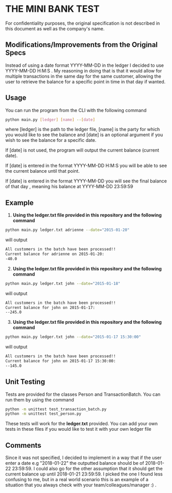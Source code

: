 # THE MINI BANK TEST
For confidentiality purposes, the original specification is not described in this document as well as the company's name.


## Modifications/Improvements from the Original Specs

Instead of using a date format YYYY-MM-DD in the ledger I decided to use YYYY-MM-DD H:M:S .
My reasoning in doing that is that it would allow for multiple transactions in the same day for the same customer, allowing the user to retrieve the balance for a specific point in time in that day if wanted.

## Usage

You can run the program from the CLI with the following command

```bash
python main.py [ledger] [name] --[date]
```

where [ledger] is the path to the ledger file,
[name] is the party for which you would like to see the balance and
[date] is an optional argument if you wish to see the balance for a specific date. 

If [date] is not used, the program will output the current balance (current date).

If [date] is entered in the format YYYY-MM-DD H:M:S you will be able to see the current balance until that point.
 
If [date] is entered in the format YYYY-MM-DD you will see the final balance of that day , meaning his balance at YYYY-MM-DD 23:59:59


## Example

1) **Using the ledger.txt file provided in this repository and the following command**

```bash
python main.py ledger.txt adrienne --date="2015-01-20"
```

will output

```bash
All customers in the batch have been processed!!
Current balance for adrienne on 2015-01-20:
-40.0
```

2) **Using the ledger.txt file provided in this repository and the following command**

```bash
python main.py ledger.txt john --date="2015-01-18"
```

will output

```bash
All customers in the batch have been processed!!
Current balance for john on 2015-01-17: 
--245.0
```

3) **Using the ledger.txt file provided in this repository and the following command**

```bash
python main.py ledger.txt john --date="2015-01-17 15:30:00"
```

will output

```bash
All customers in the batch have been processed!!
Current balance for john on 2015-01-17 15:30:00: 
--145.0
```

## Unit Testing

Tests are provided for the classes Person and TransactionBatch.
You can run them by using the command

```bash
python -m unittest test_transaction_batch.py
python -m unittest test_person.py
```

These tests will work for the **ledger.txt** provided.
You can add your own tests in these files if you would like to test it with your own ledger file


## Comments

Since it was not specified, I decided to implement in a way that if the user enter a date e.g "2018-01-22" the outputted balance should be of 2018-01-22 23:59:59. I could also go for the other assumption that it should get the current balance up until 2018-01-21 23:59:59.
I picked the one I found less confusing to me, but in a real world scenario this is an example of a situation that you always check with your team/colleagues/manager :) . 
